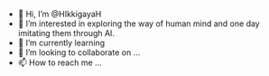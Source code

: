 - 👋 Hi, I’m @HIkkigayaH
- 👀 I’m interested in exploring the way of human mind and one day imitating them through AI.
- 🌱 I’m currently learning 
- 💞️ I’m looking to collaborate on ...
- 📫 How to reach me ...

<!---
HIkkigayaH/HIkkigayaH is a ✨ special ✨ repository because its `README.md` (this file) appears on your GitHub profile.
You can click the Preview link to take a look at your changes.
--->
